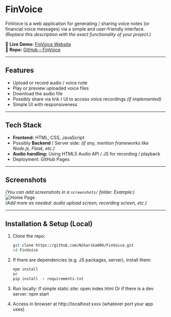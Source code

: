 # FinVoice

FinVoice is a web application for generating / sharing voice notes (or financial voice messages) via a simple and user-friendly interface.  
*(Replace this description with the exact functionality of your project.)*

🔗 **Live Demo:** [FinVoice Website](https://niharika006.github.io/FinVoice/)  
📂 **Repo:** [GitHub – FinVoice](https://github.com/Niharika006/FinVoice)

---

## Features

- Upload or record audio / voice note  
- Play or preview uploaded voice files  
- Download the audio file  
- Possibly share via link / UI to access voice recordings *(if implemented)*  
- Simple UI with responsiveness

---

## Tech Stack

- **Frontend:** HTML, CSS, JavaScript  
- Possibly **Backend** / Server side: *(if any, mention frameworks like Node.js, Flask, etc.)*  
- **Audio handling:** Using HTML5 Audio API / JS for recording / playback  
- Deployment: GitHub Pages

---

## Screenshots

*(You can add screenshots in a `screenshots/` folder. Example:)*  
![Home Page](./screenshots/home.png)  
*(Add more as needed: audio upload screen, recording screen, etc.)*

---

## Installation & Setup (Local)

1. Clone the repo:  
   ```bash
   git clone https://github.com/Niharika006/FinVoice.git
   cd FinVoice

2. If there are dependencies (e.g. JS packages, server), install them:
   ```bash
   npm install
   or
   pip install -r requirements.txt

3. Run locally:
   If simple static site:
   open index.html
   Or if there is a dev server:
   npm start

4. Access in browser at http://localhost:xxxx (whatever port your app uses)



